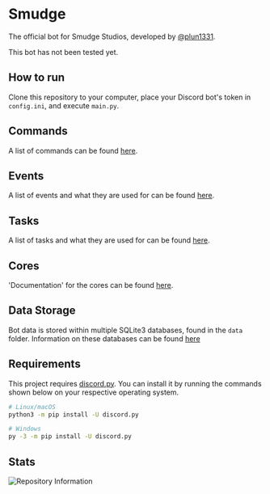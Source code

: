 # Smudge

The official bot for Smudge Studios, developed by [@plun1331](https://plun1331.github.io).

This bot has not been tested yet.

## How to run
Clone this repository to your computer, place your Discord bot's token in `config.ini`, and execute `main.py`.

## Commands
A list of commands can be found [here](https://github.com/Smudge-Studios/smudge/blob/main/commands/README.md).

## Events
A list of events and what they are used for can be found [here](https://github.com/Smudge-Studios/smudge/blob/main/events/README.md).

## Tasks
A list of tasks and what they are used for can be found [here](https://github.com/Smudge-Studios/smudge/blob/main/tasks/README.md).

## Cores
'Documentation' for the cores can be found [here](https://github.com/Smudge-Studios/smudge/blob/main/core/README.md).

## Data Storage
Bot data is stored within multiple SQLite3 databases, found in the `data` folder. Information on these databases can be found [here](https://github.com/Smudge-Studios/smudge/blob/main/data/README.md)

## Requirements
This project requires [discord.py](https://github.com/Rapptz/discord.py). You can install it by running the commands shown below on your respective operating system.
```sh
# Linux/macOS
python3 -m pip install -U discord.py

# Windows
py -3 -m pip install -U discord.py
```

## Stats
![Repository Information](https://github-readme-stats.vercel.app/api/pin/?username=Smudge-Studios&repo=smudge&theme=cobalt)
